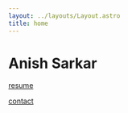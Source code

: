 ```yaml
---
layout: ../layouts/Layout.astro
title: home 
---
```

<!-- Markdown Preview - https://dillinger.io/ -->

# Anish Sarkar 

[resume](https://anishsarkar.com/AnishSarkar_CyberSecurityIntern.pdf)

[contact](https://anishsarkar.com/contact)
